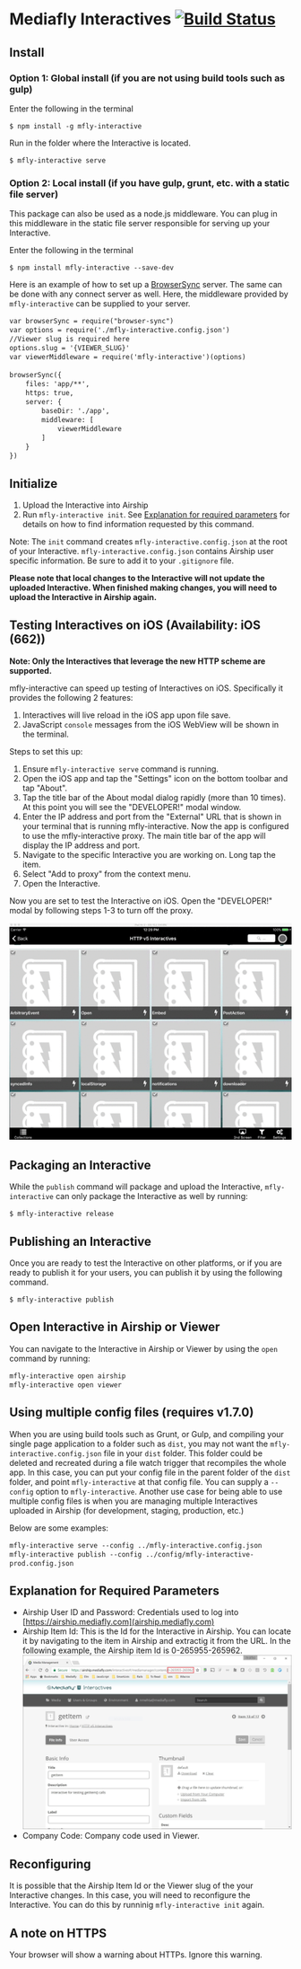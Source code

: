 # Mediafly Interactives [![Build Status](https://travis-ci.org/mediafly/mfly-interactive.svg?branch=master)](https://travis-ci.org/mediafly/mfly-interactive)

## Install

### Option 1: Global install (if you are not using build tools such as gulp)

Enter the following in the terminal

	$ npm install -g mfly-interactive

Run in the folder where the Interactive is located.

	$ mfly-interactive serve

### Option 2: Local install (if you have gulp, grunt, etc. with a static file server)

This package can also be used as a node.js middleware. You can plug in this middleware in the static file server responsible for serving up your Interactive.


Enter the following in the terminal

	$ npm install mfly-interactive --save-dev

Here is an example of how to set up a [BrowserSync](http://www.browsersync.io/) server. The same can be done with any connect server as well. Here, the middleware provided by `mfly-interactive` can be supplied to your server.


	var browserSync = require("browser-sync")
	var options = require('./mfly-interactive.config.json')
	//Viewer slug is required here
	options.slug = '{VIEWER_SLUG}'
	var viewerMiddleware = require('mfly-interactive')(options)
		
	browserSync({
		files: 'app/**',
		https: true,
		server: {
			baseDir: './app',
			middleware: [
				viewerMiddleware
			]
		}
	})

## Initialize

1. Upload the Interactive into Airship
2. Run `mfly-interactive init`. See [Explanation for required parameters](#explanation-for-required-parameters) for details on how to find information requested by this command.

Note: The `init` command creates `mfly-interactive.config.json` at the root of your Interactive. `mfly-interactive.config.json` contains Airship user specific information. Be sure to add it to your `.gitignore` file.

**Please note that local changes to the Interactive will not update the uploaded Interactive. When finished making changes, you will need to upload the Interactive in Airship again.**

## Testing Interactives on iOS (Availability: iOS (662))

**Note: Only the Interactives that leverage the new HTTP scheme are supported.**

mfly-interactive can speed up testing of Interactives on iOS. Specifically it provides the following 2 features:

1. Interactives will live reload in the iOS app upon file save.
2. JavaScript `console` messages from the iOS WebView will be shown in the terminal.

Steps to set this up:

1. Ensure `mfly-interactive serve` command is running.
2. Open the iOS app and tap the "Settings" icon on the bottom toolbar and tap "About".
3. Tap the title bar of the About modal dialog rapidly (more than 10 times). At this point you will see the "DEVELOPER!" modal window.
4. Enter the IP address and port from the "External" URL that is shown in your terminal that is running mfly-interactive. Now the app is configured to use the mfly-interactive proxy. The main title bar of the app will display the IP address and port.
5. Navigate to the specific Interactive you are working on. Long tap the item.
6. Select "Add to proxy" from the context menu.
7. Open the Interactive.

Now you are set to test the Interactive on iOS. Open the "DEVELOPER!" modal by following steps 1-3 to turn off the proxy.

![](ios-setup.gif)

## Packaging an Interactive

While the `publish` command will package and upload the Interactive, `mfly-interactive` can only package the Interactive as well by running:

	$ mfly-interactive release

## Publishing an Interactive

Once you are ready to test the Interactive on other platforms, or if you are ready to publish it for your users, you can publish it by using the following command.

	$ mfly-interactive publish

## Open Interactive in Airship or Viewer

You can navigate to the Interactive in Airship or Viewer by using the `open` command by running:

	mfly-interactive open airship
	mfly-interactive open viewer

## Using multiple config files (requires v1.7.0)

When you are using build tools such as Grunt, or Gulp, and compiling your single page application to a folder such as `dist`, you may not want the `mfly-interactive.config.json` file in your `dist` folder. 
This folder could be deleted and recreated during a file watch trigger that recompiles the whole app. In this case, you can put your config file in the parent folder of the `dist` folder, and point `mfly-interactive` at that config file.
You can supply a `--config` option to `mfly-interactive`.
Another use case for being able to use multiple config files is when you are managing multiple Interactives uploaded in Airship (for development, staging, production, etc.)

Below are some examples:

	mfly-interactive serve --config ../mfly-interactive.config.json
	mfly-interactive publish --config ../config/mfly-interactive-prod.config.json

## Explanation for Required Parameters

- Airship User ID and Password: Credentials used to log into [https://airship.mediafly.com](airship.mediafly.com)
- Airship Item Id: This is the Id for the Interactive in Airship. You can locate it by navigating to the item in Airship and extractig it from the URL. In the following example, the Airship item Id is 0-265955-265962. ![](airship-item-id.JPG)
- Company Code: Company code used in Viewer.

## Reconfiguring

It is possible that the Airship Item Id or the Viewer slug of the your Interactive changes. In this case, you will need to reconfigure the Interactive. You can do this by runninig `mfly-interactive init` again.

## A note on HTTPS
Your browser will show a warning about HTTPs. Ignore this warning.
